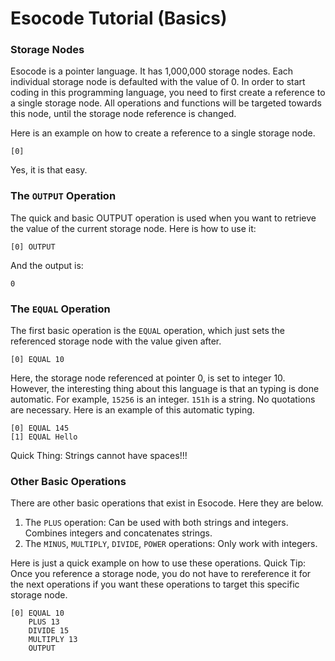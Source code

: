 # Esocode Tutorial (Basics)

### Storage Nodes
Esocode is a pointer language. It has 1,000,000 storage nodes. Each individual storage node is defaulted with the value of 0.
In order to start coding in this programming language, you need to first create a reference to a single storage node. 
All operations and functions will be targeted towards this node, until the storage node reference is changed.

Here is an example on how to create a reference to a single storage node.
```
[0]
```
Yes, it is that easy. 

### The `OUTPUT` Operation

The quick and basic OUTPUT operation is used when you want to retrieve the value of the current storage node.
Here is how to use it:

```
[0] OUTPUT
```
And the output is:
```
0
```

### The `EQUAL` Operation

The first basic operation is the `EQUAL` operation, which just sets the referenced storage node with the value given after. 
```
[0] EQUAL 10
```
Here, the storage node referenced at pointer 0, is set to integer 10. However, the interesting thing about this language is that an typing is done automatic. For example, `15256` is an integer. `151h` is a string. No quotations are necessary. Here is an example of this automatic typing.
```
[0] EQUAL 145
[1] EQUAL Hello
```
Quick Thing: Strings cannot have spaces!!!

### Other Basic Operations

There are other basic operations that exist in Esocode. Here they are below.

1. The `PLUS` operation: Can be used with both strings and integers. Combines integers and concatenates strings.
2. The `MINUS`, `MULTIPLY`, `DIVIDE`, `POWER` operations: Only work with integers.

Here is just a quick example on how to use these operations. Quick Tip: Once you reference a storage node, you do not have to rereference it for the next operations if you want these operations to target this specific storage node.
```
[0] EQUAL 10
    PLUS 13
    DIVIDE 15
    MULTIPLY 13
    OUTPUT
```
